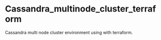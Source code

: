# Cassandra_multinode_cluster_terraform
Cassandra multi node cluster environment using with terraform.

